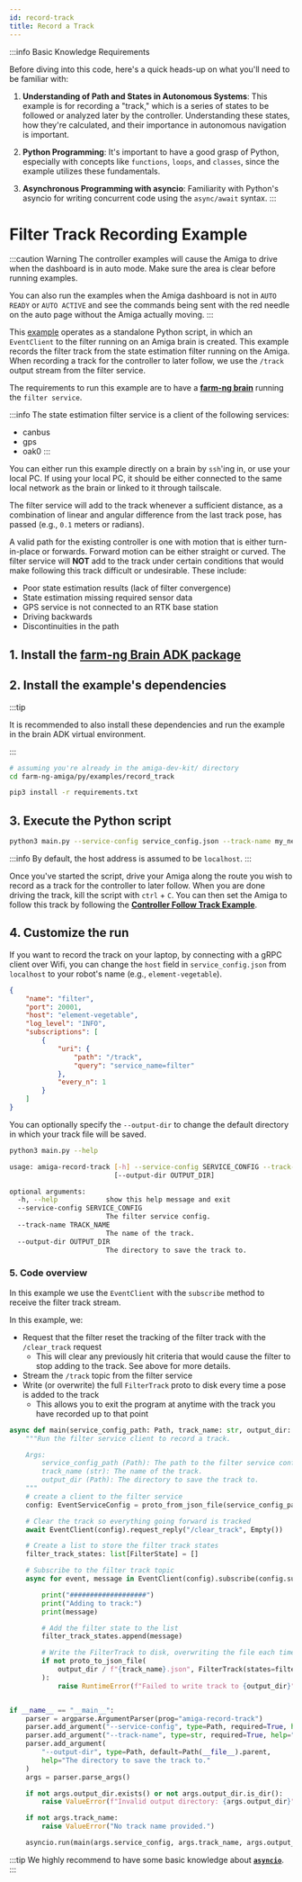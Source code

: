 ```yaml
---
id: record-track
title: Record a Track
---
```


:::info Basic Knowledge Requirements

Before diving into this code, here's a quick heads-up on what you'll need to be familiar with:

1. **Understanding of Path and States in Autonomous Systems**:
This example is for recording a "track," which is a series of states to be followed or analyzed later
by the controller.
Understanding these states, how they're calculated, and their importance in autonomous navigation
is important.

2. **Python Programming**: It's important to have a good grasp of Python, especially with concepts
like `functions`, `loops`, and `classes`, since the example utilizes these fundamentals.

3. **Asynchronous Programming with asyncio**: Familiarity with Python's asyncio for writing concurrent
code using the `async/await` syntax.
:::

# Filter Track Recording Example

:::caution Warning
The controller examples will cause the Amiga to drive when the dashboard is in auto mode.
Make sure the area is clear before running examples.

You can also run the examples when the Amiga dashboard is not in `AUTO READY` or `AUTO ACTIVE`
and see the commands being sent with the red needle on the auto page without the Amiga actually moving.
:::

This [example](https://github.com/farm-ng/farm-ng-amiga/blob/main-v2/py/examples/record_track/main.py)
operates as a standalone Python script,
in which an `EventClient` to the filter running on an Amiga brain is created.
This example records the filter track from the state estimation filter running on the Amiga.
When recording a track for the controller to later follow,
we use the `/track` output stream from the filter service.

The requirements to run this example are to have a
[**farm-ng brain**](/docs/intelligence-kit/brain/brain-v2/) running the `filter service`.

:::info
The state estimation filter service is a client of the following services:

- canbus
- gps
- oak0
:::

You can either run this example directly on a brain by `ssh`'ing in,
or use your local PC.
If using your local PC, it should be either connected to the same local network as the brain
or linked to it through tailscale.

The filter service will add to the track whenever a sufficient distance,
as a combination of linear and angular difference from the last track pose,
has passed (e.g., `0.1` meters or radians).

A valid path for the existing controller is one with motion that is either turn-in-place or forwards.
Forward motion can be either straight or curved.
The filter service will **NOT** add to the track under certain conditions
that would make following this track difficult or undesirable.
These include:

- Poor state estimation results (lack of filter convergence)
- State estimation missing required sensor data
- GPS service is not connected to an RTK base station
- Driving backwards
- Discontinuities in the path

## 1. Install the [farm-ng Brain ADK package](/docs/brain/brain-install)

## 2. Install the example's dependencies

:::tip

It is recommended to also install these dependencies and run the
example in the brain ADK virtual environment.

:::

```bash
# assuming you're already in the amiga-dev-kit/ directory
cd farm-ng-amiga/py/examples/record_track
```

```bash
pip3 install -r requirements.txt
```

## 3. Execute the Python script

```bash
python3 main.py --service-config service_config.json --track-name my_new_track
```

:::info
By default, the host address is assumed to be `localhost`.
:::

Once you've started the script,
drive your Amiga along the route you wish to record as a track for the controller to later follow.
When you are done driving the track, kill the script with `ctrl` + `C`.
You can then set the Amiga to follow this track by following the
[**Controller Follow Track Example**](/docs/examples/controller_track).

## 4. Customize the run

If you want to record the track on your laptop, by connecting with a gRPC client over Wifi,
you can change the `host` field in `service_config.json` from `localhost`
to your robot's name (e.g., `element-vegetable`).

```json
{
    "name": "filter",
    "port": 20001,
    "host": "element-vegetable",
    "log_level": "INFO",
    "subscriptions": [
        {
            "uri": {
                "path": "/track",
                "query": "service_name=filter"
            },
            "every_n": 1
        }
    ]
}
```

You can optionally specify the `--output-dir` to change the default directory
in which your track file will be saved.

```bash
python3 main.py --help

usage: amiga-record-track [-h] --service-config SERVICE_CONFIG --track-name TRACK_NAME
                          [--output-dir OUTPUT_DIR]

optional arguments:
  -h, --help            show this help message and exit
  --service-config SERVICE_CONFIG
                        The filter service config.
  --track-name TRACK_NAME
                        The name of the track.
  --output-dir OUTPUT_DIR
                        The directory to save the track to.
```

### 5. Code overview

In this example we use the `EventClient` with the `subscribe` method to receive the filter track stream.

In this example, we:

- Request that the filter reset the tracking of the filter track with the `/clear_track` request
  - This will clear any previously hit criteria that would cause the filter to stop adding to the
    track. See above for more details.
- Stream the `/track` topic from the filter service
- Write (or overwrite) the full `FilterTrack` proto to disk every time a pose is added to the track
  - This allows you to exit the program at anytime with the track you have recorded up to that point

```python
async def main(service_config_path: Path, track_name: str, output_dir: Path) -> None:
    """Run the filter service client to record a track.

    Args:
        service_config_path (Path): The path to the filter service config.
        track_name (str): The name of the track.
        output_dir (Path): The directory to save the track to.
    """
    # create a client to the filter service
    config: EventServiceConfig = proto_from_json_file(service_config_path, EventServiceConfig())

    # Clear the track so everything going forward is tracked
    await EventClient(config).request_reply("/clear_track", Empty())

    # Create a list to store the filter track states
    filter_track_states: list[FilterState] = []

    # Subscribe to the filter track topic
    async for event, message in EventClient(config).subscribe(config.subscriptions[0], decode=True):

        print("###################")
        print("Adding to track:")
        print(message)

        # Add the filter state to the list
        filter_track_states.append(message)

        # Write the FilterTrack to disk, overwriting the file each time
        if not proto_to_json_file(
            output_dir / f"{track_name}.json", FilterTrack(states=filter_track_states, name=track_name)
        ):
            raise RuntimeError(f"Failed to write track to {output_dir}")


if __name__ == "__main__":
    parser = argparse.ArgumentParser(prog="amiga-record-track")
    parser.add_argument("--service-config", type=Path, required=True, help="The filter service config.")
    parser.add_argument("--track-name", type=str, required=True, help="The name of the track.")
    parser.add_argument(
        "--output-dir", type=Path, default=Path(__file__).parent,
        help="The directory to save the track to."
    )
    args = parser.parse_args()

    if not args.output_dir.exists() or not args.output_dir.is_dir():
        raise ValueError(f"Invalid output directory: {args.output_dir}")

    if not args.track_name:
        raise ValueError("No track name provided.")

    asyncio.run(main(args.service_config, args.track_name, args.output_dir))
```

:::tip
We highly recommend to have some basic knowledge about
[**`asyncio`**](https://docs.python.org/3/library/asyncio.html).
:::
